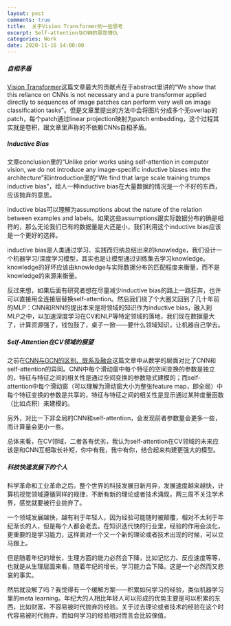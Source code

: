 ```yaml
---
layout: post
comments: true
title:  关于Vision Transformer的一些思考
excerpt: Self-attention与CNN的恩怨情仇
categories: Work
date: 2020-11-16 14:00:00
---
```


##### 自相矛盾

[Vision Transformer](https://arxiv.org/abs/2010.11929)这篇文章最大的贡献点在于abstract里讲的“We show that this reliance on CNNs is not necessary and a pure transformer applied directly to sequences of image patches can perform very well on image classification tasks”。但是文章里提出的方法中会将图片分成多个无overlap的patch，每个patch通过linear projection映射为patch embedding，这个过程其实就是卷积，跟文章里声称的不依赖CNNs自相矛盾。

##### Inductive Bias 
文章conclusion里的“Unlike prior works using self-attention in computer vision, we do not introduce any image-specific inductive biases into the architecture”和introduction里的“We find that large scale training trumps inductive bias”，给人一种inductive bias在大量数据的情况是一个不好的东西，应该抛弃的意思。

inductive bias可以理解为assumptions about the nature of the relation
between examples and labels。如果这些assumptions跟实际数据分布的确是相符的，那么无论我们已有的数据量是大还是小，我们利用这个inductive bias应该是一个更好的选择。

inductive bias是人类通过学习、实践而归纳总结出来的knowledge，我们设计一个机器学习/深度学习模型，其实也是让模型通过训练集去学习knowledge。knowledge的好坏应该由knowledge与实际数据分布的匹配程度来衡量，而不是knowledge的来源来衡量。

反过来想，如果后面有研究者想在尽量减少inductive bias的路上一路狂奔，也许可以直接用全连接层替换self-attention。然后我们绕了个大圈又回到了几十年前的MLP：CNN和RNN的提出本来是将领域的知识作为inductive bias，融入到MLP之中，以加速深度学习在CV和NLP等特定领域的落地，我们现在数据量大了，计算资源强了，钱包鼓了，桌子一掀——要什么领域知识，让机器自己学去。

##### Self-Attention在CV领域的展望
之前在[CNN与GCN的区别、联系及融合](https://zhuanlan.zhihu.com/p/147654689)这篇文章中从数学的层面对比了CNN和self-attention的异同。CNN中每个滑动窗中每个特征的空间变换的参数是独立的，特征与特征之间的相关性是通过空间变换的参数隐式建模的；而self-attention中每个滑动窗（可以理解为滑动窗大小为整张feature map，即全局）中每个特征变换的参数是共享的，特征与特征之间的相关性是显示通过某种度量函数（比如点积）来建模的。

另外，对比一下非全局的CNN和self-attention，会发现前者参数量会更多一些，而计算量会更小一些。

总体来看，在CV领域，二者各有优劣，我认为self-attention在CV领域的未来应该是和CNN互相取长补短，你中有我，我中有你，结合起来构建更强大的模型。

##### 科技快速发展下的个人
科学革命和工业革命之后。整个世界的科技发展日新月异，发展速度越来越快，计算机视觉领域遵循同样的规律，不断有新的理论或者技术涌现，两三周不关注学术界，感觉就要被行业抛弃了。

一个领域发展越快，越有利于年轻人，因为经验可能随时被颠覆，相对不太利于年纪渐长的人，但是每个人都会老去。在知识迭代快的行业里，经验的作用会淡化，更重要的是学习能力，这样面对一个又一个新的理论或者技术出现的时候，可以立马跟上。

但是随着年纪的增长，生理方面的能力必然会下降，比如记忆力、反应速度等等，也就是从生理层面来看，随着年纪的增长，学习能力会下降。这是一个必然而又悲哀的事实。

然后就没解了吗？我觉得有一个缓解方案——积累如何学习的经验，类似机器学习里的meta learning。年纪大的人相比年轻人可以形成的优势主要是可以积累的东西，比如财富、不容易被时代抛弃的经验。关于过去理论或者技术的经验在这个时代容易被时代抛弃，而如何学习的经验相对而言会比较保值。
